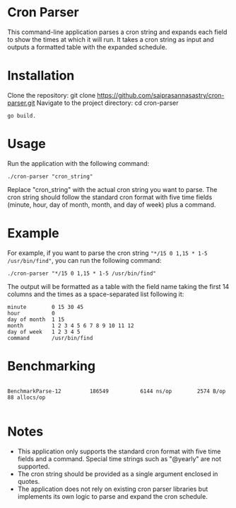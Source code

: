 # Cron Parser
This command-line application parses a cron string and expands each field to show the times at which it will run. It takes a cron string as input and outputs a formatted table with the expanded schedule.

# Installation
Clone the repository: git clone https://github.com/saiprasannasastry/cron-parser.git
Navigate to the project directory: cd cron-parser

```
go build.
```

# Usage
Run the application with the following command:

```
./cron-parser "cron_string"
```

Replace "cron_string" with the actual cron string you want to parse. The cron string should follow the standard cron format with five time fields (minute, hour, day of month, month, and day of week) plus a command.

# Example
For example, if you want to parse the cron string `"*/15 0 1,15 * 1-5 /usr/bin/find"`, you can run the following command:

```
./cron-parser "*/15 0 1,15 * 1-5 /usr/bin/find"
```
The output will be formatted as a table with the field name taking the first 14 columns and the times as a space-separated list following it:

```
minute        0 15 30 45
hour          0
day of month  1 15
month         1 2 3 4 5 6 7 8 9 10 11 12
day of week   1 2 3 4 5
command       /usr/bin/find
```

# Benchmarking
```

BenchmarkParse-12    	  186549	      6144 ns/op	    2574 B/op	      88 allocs/op


```
# Notes
- This application only supports the standard cron format with five time fields and a command. Special time strings such as "@yearly" are not supported.
- The cron string should be provided as a single argument enclosed in quotes.
- The application does not rely on existing cron parser libraries but implements its own logic to parse and expand the cron schedule.
